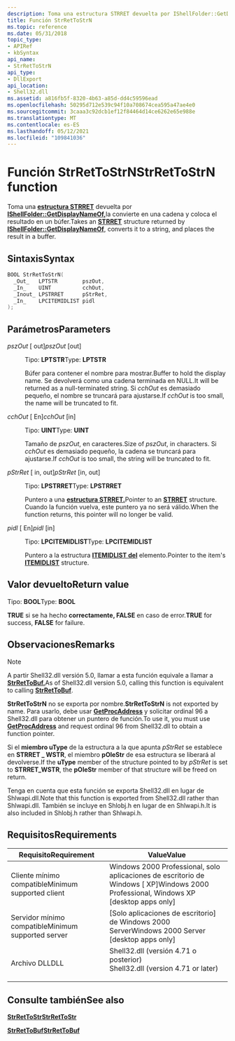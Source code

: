 ```yaml
---
description: Toma una estructura STRRET devuelta por IShellFolder::GetDisplayNameOf, la convierte en una cadena y coloca el resultado en un búfer.
title: Función StrRetToStrN
ms.topic: reference
ms.date: 05/31/2018
topic_type:
- APIRef
- kbSyntax
api_name:
- StrRetToStrN
api_type:
- DllExport
api_location:
- Shell32.dll
ms.assetid: a816fb5f-8320-4b63-a85d-dd4c59596ead
ms.openlocfilehash: 50295d712e539c94f10a708674cea595a47ae4e0
ms.sourcegitcommit: 3caaa3c92dcb1ef12f84464d14ce6262e65e988e
ms.translationtype: MT
ms.contentlocale: es-ES
ms.lasthandoff: 05/12/2021
ms.locfileid: "109841036"
---
```

# <a name="strrettostrn-function"></a><span data-ttu-id="db18c-103">Función StrRetToStrN</span><span class="sxs-lookup"><span data-stu-id="db18c-103">StrRetToStrN function</span></span>

<span data-ttu-id="db18c-104">Toma una [**estructura STRRET**](/windows/desktop/api/Shtypes/ns-shtypes-strret) devuelta por [**IShellFolder::GetDisplayNameOf,**](/windows/desktop/api/shobjidl_core/nf-shobjidl_core-ishellfolder-getdisplaynameof)la convierte en una cadena y coloca el resultado en un búfer.</span><span class="sxs-lookup"><span data-stu-id="db18c-104">Takes an [**STRRET**](/windows/desktop/api/Shtypes/ns-shtypes-strret) structure returned by [**IShellFolder::GetDisplayNameOf**](/windows/desktop/api/shobjidl_core/nf-shobjidl_core-ishellfolder-getdisplaynameof), converts it to a string, and places the result in a buffer.</span></span>

## <a name="syntax"></a><span data-ttu-id="db18c-105">Sintaxis</span><span class="sxs-lookup"><span data-stu-id="db18c-105">Syntax</span></span>


```C++
BOOL StrRetToStrN(
  _Out_   LPTSTR        pszOut,
  _In_    UINT          cchOut,
  _Inout_ LPSTRRET      pStrRet,
  _In_    LPCITEMIDLIST pidl
);
```



## <a name="parameters"></a><span data-ttu-id="db18c-106">Parámetros</span><span class="sxs-lookup"><span data-stu-id="db18c-106">Parameters</span></span>

<dl> <dt>

<span data-ttu-id="db18c-107">*pszOut* \[ out\]</span><span class="sxs-lookup"><span data-stu-id="db18c-107">*pszOut* \[out\]</span></span>
</dt> <dd>

<span data-ttu-id="db18c-108">Tipo: **LPTSTR**</span><span class="sxs-lookup"><span data-stu-id="db18c-108">Type: **LPTSTR**</span></span>

<span data-ttu-id="db18c-109">Búfer para contener el nombre para mostrar.</span><span class="sxs-lookup"><span data-stu-id="db18c-109">Buffer to hold the display name.</span></span> <span data-ttu-id="db18c-110">Se devolverá como una cadena terminada en NULL.</span><span class="sxs-lookup"><span data-stu-id="db18c-110">It will be returned as a null-terminated string.</span></span> <span data-ttu-id="db18c-111">Si *cchOut* es demasiado pequeño, el nombre se truncará para ajustarse.</span><span class="sxs-lookup"><span data-stu-id="db18c-111">If *cchOut* is too small, the name will be truncated to fit.</span></span>

</dd> <dt>

<span data-ttu-id="db18c-112">*cchOut* \[ En\]</span><span class="sxs-lookup"><span data-stu-id="db18c-112">*cchOut* \[in\]</span></span>
</dt> <dd>

<span data-ttu-id="db18c-113">Tipo: **UINT**</span><span class="sxs-lookup"><span data-stu-id="db18c-113">Type: **UINT**</span></span>

<span data-ttu-id="db18c-114">Tamaño de *pszOut*, en caracteres.</span><span class="sxs-lookup"><span data-stu-id="db18c-114">Size of *pszOut*, in characters.</span></span> <span data-ttu-id="db18c-115">Si *cchOut* es demasiado pequeño, la cadena se truncará para ajustarse.</span><span class="sxs-lookup"><span data-stu-id="db18c-115">If *cchOut* is too small, the string will be truncated to fit.</span></span>

</dd> <dt>

<span data-ttu-id="db18c-116">*pStrRet* \[ in, out\]</span><span class="sxs-lookup"><span data-stu-id="db18c-116">*pStrRet* \[in, out\]</span></span>
</dt> <dd>

<span data-ttu-id="db18c-117">Tipo: **LPSTRRET**</span><span class="sxs-lookup"><span data-stu-id="db18c-117">Type: **LPSTRRET**</span></span>

<span data-ttu-id="db18c-118">Puntero a una [**estructura STRRET.**](/windows/desktop/api/Shtypes/ns-shtypes-strret)</span><span class="sxs-lookup"><span data-stu-id="db18c-118">Pointer to an [**STRRET**](/windows/desktop/api/Shtypes/ns-shtypes-strret) structure.</span></span> <span data-ttu-id="db18c-119">Cuando la función vuelva, este puntero ya no será válido.</span><span class="sxs-lookup"><span data-stu-id="db18c-119">When the function returns, this pointer will no longer be valid.</span></span>

</dd> <dt>

<span data-ttu-id="db18c-120">*pidl* \[ En\]</span><span class="sxs-lookup"><span data-stu-id="db18c-120">*pidl* \[in\]</span></span>
</dt> <dd>

<span data-ttu-id="db18c-121">Tipo: **LPCITEMIDLIST**</span><span class="sxs-lookup"><span data-stu-id="db18c-121">Type: **LPCITEMIDLIST**</span></span>

<span data-ttu-id="db18c-122">Puntero a la estructura [**ITEMIDLIST del**](/windows/desktop/api/Shtypes/ns-shtypes-itemidlist) elemento.</span><span class="sxs-lookup"><span data-stu-id="db18c-122">Pointer to the item's [**ITEMIDLIST**](/windows/desktop/api/Shtypes/ns-shtypes-itemidlist) structure.</span></span>

</dd> </dl>

## <a name="return-value"></a><span data-ttu-id="db18c-123">Valor devuelto</span><span class="sxs-lookup"><span data-stu-id="db18c-123">Return value</span></span>

<span data-ttu-id="db18c-124">Tipo: **BOOL**</span><span class="sxs-lookup"><span data-stu-id="db18c-124">Type: **BOOL**</span></span>

<span data-ttu-id="db18c-125">**TRUE** si se ha hecho **correctamente, FALSE** en caso de error.</span><span class="sxs-lookup"><span data-stu-id="db18c-125">**TRUE** for success, **FALSE** for failure.</span></span>

## <a name="remarks"></a><span data-ttu-id="db18c-126">Observaciones</span><span class="sxs-lookup"><span data-stu-id="db18c-126">Remarks</span></span>

> [!Note]  
> <span data-ttu-id="db18c-127">A partir Shell32.dll versión 5.0, llamar a esta función equivale a llamar a [**StrRetToBuf.**](/windows/desktop/api/Shlwapi/nf-shlwapi-strrettobufa)</span><span class="sxs-lookup"><span data-stu-id="db18c-127">As of Shell32.dll version 5.0, calling this function is equivalent to calling [**StrRetToBuf**](/windows/desktop/api/Shlwapi/nf-shlwapi-strrettobufa).</span></span>

 

<span data-ttu-id="db18c-128">**StrRetToStrN** no se exporta por nombre.</span><span class="sxs-lookup"><span data-stu-id="db18c-128">**StrRetToStrN** is not exported by name.</span></span> <span data-ttu-id="db18c-129">Para usarlo, debe usar [**GetProcAddress**](/windows/win32/api/libloaderapi/nf-libloaderapi-getprocaddress) y solicitar ordinal 96 a Shell32.dll para obtener un puntero de función.</span><span class="sxs-lookup"><span data-stu-id="db18c-129">To use it, you must use [**GetProcAddress**](/windows/win32/api/libloaderapi/nf-libloaderapi-getprocaddress) and request ordinal 96 from Shell32.dll to obtain a function pointer.</span></span>

<span data-ttu-id="db18c-130">Si el **miembro uType** de la estructura a la que apunta *pStrRet* se establece en **STRRET \_ WSTR**, el miembro **pOleStr** de esa estructura se liberará al devolverse.</span><span class="sxs-lookup"><span data-stu-id="db18c-130">If the **uType** member of the structure pointed to by *pStrRet* is set to **STRRET\_WSTR**, the **pOleStr** member of that structure will be freed on return.</span></span>

<span data-ttu-id="db18c-131">Tenga en cuenta que esta función se exporta Shell32.dll en lugar de Shlwapi.dll.</span><span class="sxs-lookup"><span data-stu-id="db18c-131">Note that this function is exported from Shell32.dll rather than Shlwapi.dll.</span></span> <span data-ttu-id="db18c-132">También se incluye en Shlobj.h en lugar de en Shlwapi.h.</span><span class="sxs-lookup"><span data-stu-id="db18c-132">It is also included in Shlobj.h rather than Shlwapi.h.</span></span>

## <a name="requirements"></a><span data-ttu-id="db18c-133">Requisitos</span><span class="sxs-lookup"><span data-stu-id="db18c-133">Requirements</span></span>



| <span data-ttu-id="db18c-134">Requisito</span><span class="sxs-lookup"><span data-stu-id="db18c-134">Requirement</span></span> | <span data-ttu-id="db18c-135">Value</span><span class="sxs-lookup"><span data-stu-id="db18c-135">Value</span></span> |
|-------------------------------------|----------------------------------------------------------------------------------------------------------------|
| <span data-ttu-id="db18c-136">Cliente mínimo compatible</span><span class="sxs-lookup"><span data-stu-id="db18c-136">Minimum supported client</span></span><br/> | <span data-ttu-id="db18c-137">Windows 2000 Professional, solo aplicaciones de escritorio de Windows \[ XP\]</span><span class="sxs-lookup"><span data-stu-id="db18c-137">Windows 2000 Professional, Windows XP \[desktop apps only\]</span></span><br/>                                         |
| <span data-ttu-id="db18c-138">Servidor mínimo compatible</span><span class="sxs-lookup"><span data-stu-id="db18c-138">Minimum supported server</span></span><br/> | <span data-ttu-id="db18c-139">\[Solo aplicaciones de escritorio\] de Windows 2000 Server</span><span class="sxs-lookup"><span data-stu-id="db18c-139">Windows 2000 Server \[desktop apps only\]</span></span><br/>                                                           |
| <span data-ttu-id="db18c-140">Archivo DLL</span><span class="sxs-lookup"><span data-stu-id="db18c-140">DLL</span></span><br/>                      | <dl> <span data-ttu-id="db18c-141"><dt>Shell32.dll (versión 4.71 o posterior)</dt></span><span class="sxs-lookup"><span data-stu-id="db18c-141"><dt>Shell32.dll (version 4.71 or later)</dt></span></span> </dl> |



## <a name="see-also"></a><span data-ttu-id="db18c-142">Consulte también</span><span class="sxs-lookup"><span data-stu-id="db18c-142">See also</span></span>

<dl> <dt>

[<span data-ttu-id="db18c-143">**StrRetToStr**</span><span class="sxs-lookup"><span data-stu-id="db18c-143">**StrRetToStr**</span></span>](/windows/desktop/api/Shlwapi/nf-shlwapi-strrettostra)
</dt> <dt>

[<span data-ttu-id="db18c-144">**StrRetToBuf**</span><span class="sxs-lookup"><span data-stu-id="db18c-144">**StrRetToBuf**</span></span>](/windows/desktop/api/Shlwapi/nf-shlwapi-strrettobufa)
</dt> </dl>

 

 
